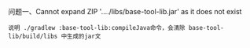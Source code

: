 问题一、Cannot expand ZIP '..../libs/base-tool-lib.jar' as it does not exist

    说明 ./gradlew :base-tool-lib:compileJava命令，会清除 base-tool-lib/build/libs 中生成的jar文